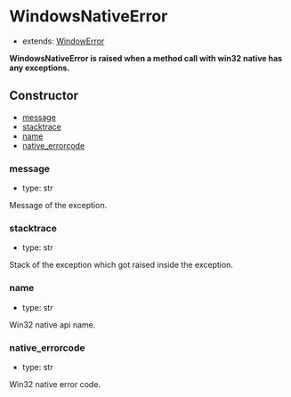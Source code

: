 # WindowsNativeError

- extends: [WindowError](./doc/api/python/exceptions/windowerror.md)

**WindowsNativeError is raised when a method call with win32 native has any exceptions.**

## Constructor<!-- {docsify-ignore} -->
- [message](#message)
- [stacktrace](#stacktrace)
- [name](#name)
- [native_errorcode](#native_errorcode)

### message
- type: str

Message of the exception.


### stacktrace
- type: str

Stack of the exception which got raised inside the exception.

### name
- type: str

Win32 native api name.


### native_errorcode
- type: str

Win32 native error code.
